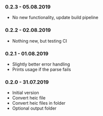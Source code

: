 ### 0.2.3 - 05.08.2019

* No new functionality, update build pipeline

### 0.2.2 - 02.08.2019

* Nothing new, but testing CI

### 0.2.1 - 01.08.2019

* Slightly better error handling
* Prints usage if the parse fails

### 0.2.0 - 31.07.2019

* Initial version
* Convert heic file
* Convert heic files in folder
* Optional output folder
